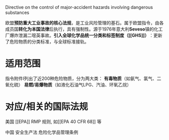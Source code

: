 Directive on the control of major-accident hazards involving dangerous substances


欧盟​**​预防重大工业事故的核心法规​**​，是工业风险管理的基石。属于欧盟指令，由各成员国​**​转化为本国法律​**​后执行，具有强制性。源于1976年意大利​**​Seveso​**​镇的化工厂爆炸泄漏二噁英事故。​**​引入全球化学品统一分类和标签制度（[[GHS]]）​**​：更新了危险物质的分类标准，与全球标准接轨。

# 适用范围

指令附件I列出了近200种危险物质，分为两大类：
**有毒物质​**​（如氨气、氯气、二氧化硫）
**易燃/易爆物质​**​（如液化石油气LPG、汽油、环氧乙烷）


# 对应/相关的国际法规

美国
[[EPA]] RMP 规则, 如[[EPA 40 CFR 68]] 等

中国
安全生产法
危险化学品管理条例



